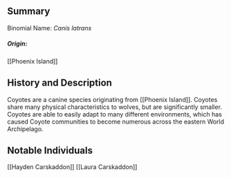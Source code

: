 ## Summary

Binomial Name: _Canis latrans_
##### Origin:
[[Phoenix Island]]
## History and Description

Coyotes are a canine species originating from [[Phoenix Island]]. Coyotes share many physical characteristics to wolves, but are significantly smaller. Coyotes are able to easily adapt to many different environments, which has caused Coyote communities to become numerous across the eastern World Archipelago.
## Notable Individuals

[[Hayden Carskaddon]]
[[Laura Carskaddon]]